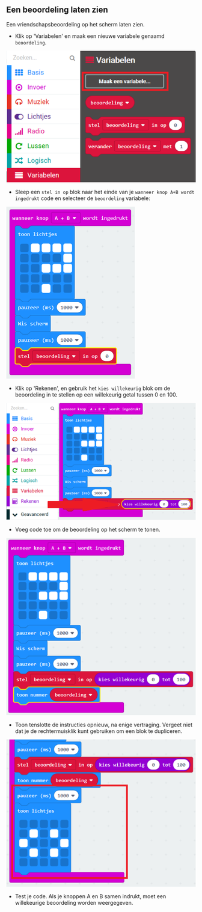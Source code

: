 ## Een beoordeling laten zien

Een vriendschapsbeoordeling op het scherm laten zien.

+ Klik op 'Variabelen' en maak een nieuwe variabele genaamd `beoordeling`.

![schermafbeelding](images/rate-rating.png)

+ Sleep een `stel in op` blok naar het einde van je `wanneer knop A+B wordt ingedrukt` code en selecteer de `beoordeling` variabele:

![schermafbeelding](images/rate-rating-set.png)

+ Klik op 'Rekenen', en gebruik het `kies willekeurig` blok om de beoordeling in te stellen op een willekeurig getal tussen 0 en 100.

![schermafbeelding](images/rate-rating-random.png)

+ Voeg code toe om de beoordeling op het scherm te tonen.

![schermafbeelding](images/rate-rating-show.png)

+ Toon tenslotte de instructies opnieuw, na enige vertraging. Vergeet niet dat je de rechtermuisklik kunt gebruiken om een blok te dupliceren.

![schermafbeelding](images/rate-instruct.png)

+ Test je code. Als je knoppen A en B samen indrukt, moet een willekeurige beoordeling worden weergegeven.